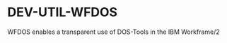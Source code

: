 DEV-UTIL-WFDOS
==============

WFDOS enables a transparent use of DOS-Tools in the IBM Workframe/2 
